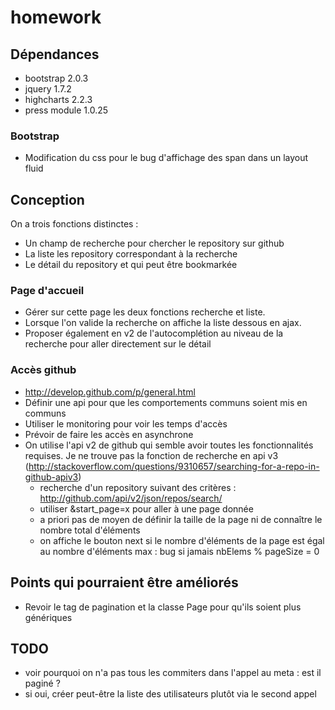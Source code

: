 # homework

## Dépendances

- bootstrap 2.0.3
- jquery 1.7.2
- highcharts 2.2.3
- press module 1.0.25


### Bootstrap
- Modification du css pour le bug d'affichage des span dans un layout fluid

## Conception

On a trois fonctions distinctes :
- Un champ de recherche pour chercher le repository sur github
- La liste les repository correspondant à la recherche
- Le détail du repository et qui peut être bookmarkée

### Page d'accueil
- Gérer sur cette page les deux fonctions recherche et liste.
- Lorsque l'on valide la recherche on affiche la liste dessous en ajax.
- Proposer également en v2 de l'autocomplétion au niveau de la recherche pour aller directement sur le détail

### Accès github

- http://develop.github.com/p/general.html
- Définir une api pour que les comportements communs soient mis en communs
- Utiliser le monitoring pour voir les temps d'accès
- Prévoir de faire les accès en asynchrone
- On utilise l'api v2 de github qui semble avoir toutes les fonctionnalités requises. Je ne trouve pas la fonction de recherche en api v3 (http://stackoverflow.com/questions/9310657/searching-for-a-repo-in-github-apiv3)
    - recherche d'un repository suivant des critères : http://github.com/api/v2/json/repos/search/
    - utiliser &start_page=x pour aller à une page donnée
    - a priori pas de moyen de définir la taille de la page ni de connaître le nombre total d'éléments
    - on affiche le bouton next si le nombre d'éléments de la page est égal au nombre d'éléments max : bug si jamais nbElems % pageSize = 0

## Points qui pourraient être améliorés

- Revoir le tag de pagination et la classe Page pour qu'ils soient plus génériques

## TODO
- voir pourquoi on n'a pas tous les commiters dans l'appel au meta : est il paginé ?
- si oui, créer peut-être la liste des utilisateurs plutôt via le second appel